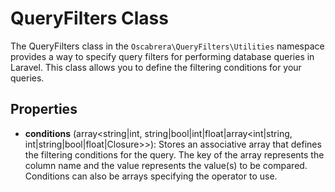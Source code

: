 # QueryFilters Class

The QueryFilters class in the `Oscabrera\QueryFilters\Utilities` namespace provides a way to specify query filters
for performing database queries in Laravel. This class allows you to define the filtering conditions for your queries.

## Properties

- **conditions** (array<string|int, string|bool|int|float|array<int|string, int|string|bool|float|Closure>>): Stores an
  associative array that defines the filtering conditions for the query. The key of the array represents the column name
  and the value represents the value(s) to be compared. Conditions can also be arrays specifying the operator to use.